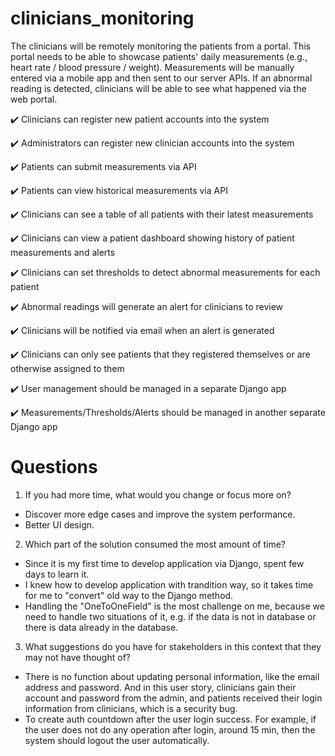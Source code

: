 # clinicians_monitoring
The clinicians will be remotely monitoring the patients from a portal. This portal needs to be able to showcase patients' daily measurements (e.g., heart rate / blood pressure / weight). Measurements will be manually entered via a mobile app and then sent to our server APIs. If an abnormal reading is detected, clinicians will be able to see what happened via the web portal.

:heavy_check_mark:  Clinicians can register new patient accounts into the system

:heavy_check_mark: Administrators can register new clinician accounts into the system

:heavy_check_mark: Patients can submit measurements via API

:heavy_check_mark: Patients can view historical measurements via API

:heavy_check_mark: Clinicians can see a table of all patients with their latest measurements

:heavy_check_mark: Clinicians can view a patient dashboard showing history of patient measurements and alerts

:heavy_check_mark: Clinicians can set thresholds to detect abnormal measurements for each patient

:heavy_check_mark: Abnormal readings will generate an alert for clinicians to review

:heavy_check_mark: Clinicians will be notified via email when an alert is generated

:heavy_check_mark: Clinicians can only see patients that they registered themselves or are otherwise assigned to them

:heavy_check_mark: User management should be managed in a separate Django app

:heavy_check_mark: Measurements/Thresholds/Alerts should be managed in another separate Django app

# Questions

1. If you had more time, what would you change or focus more on?
- Discover more edge cases and improve the system performance.
- Better UI design.

2. Which part of the solution consumed the most amount of time?
- Since it is my first time to develop application via Django, spent few days to learn it.
- I knew how to develop application with trandition way, so it takes time for me to "convert" old way to the Django method.
- Handling the "OneToOneField" is the most challenge on me, because we need to handle two situations of it, e.g. if the data is not in database or there is data already in the database.
  
3. What suggestions do you have for stakeholders in this context that they may not have thought of?
- There is no function about updating personal information, like the email address and password. And in this user story, clinicians gain their account and password from the admin, and patients received their login information from clinicians, which is a security bug.
- To create auth countdown after the user login success. For example, if the user does not do any operation after login, around 15 min, then the system should logout the user automatically.

